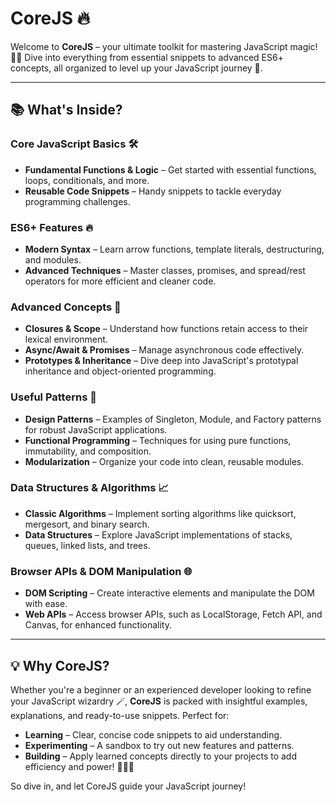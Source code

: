 # CoreJS 🔥

Welcome to **CoreJS** – your ultimate toolkit for mastering JavaScript magic! 🎩✨ Dive into everything from essential snippets to advanced ES6+ concepts, all organized to level up your JavaScript journey 🚀.

---

## 📚 What's Inside?

### Core JavaScript Basics 🛠️
- **Fundamental Functions & Logic** – Get started with essential functions, loops, conditionals, and more.
- **Reusable Code Snippets** – Handy snippets to tackle everyday programming challenges.

### ES6+ Features 🔥
- **Modern Syntax** – Learn arrow functions, template literals, destructuring, and modules.
- **Advanced Techniques** – Master classes, promises, and spread/rest operators for more efficient and cleaner code.

### Advanced Concepts 🧩
- **Closures & Scope** – Understand how functions retain access to their lexical environment.
- **Async/Await & Promises** – Manage asynchronous code effectively.
- **Prototypes & Inheritance** – Dive deep into JavaScript's prototypal inheritance and object-oriented programming.

### Useful Patterns 🎯
- **Design Patterns** – Examples of Singleton, Module, and Factory patterns for robust JavaScript applications.
- **Functional Programming** – Techniques for using pure functions, immutability, and composition.
- **Modularization** – Organize your code into clean, reusable modules.

### Data Structures & Algorithms 📈
- **Classic Algorithms** – Implement sorting algorithms like quicksort, mergesort, and binary search.
- **Data Structures** – Explore JavaScript implementations of stacks, queues, linked lists, and trees.

### Browser APIs & DOM Manipulation 🌐
- **DOM Scripting** – Create interactive elements and manipulate the DOM with ease.
- **Web APIs** – Access browser APIs, such as LocalStorage, Fetch API, and Canvas, for enhanced functionality.

---

## 💡 Why CoreJS?

Whether you're a beginner or an experienced developer looking to refine your JavaScript wizardry 🪄, **CoreJS** is packed with insightful examples, explanations, and ready-to-use snippets. Perfect for:

- **Learning** – Clear, concise code snippets to aid understanding.
- **Experimenting** – A sandbox to try out new features and patterns.
- **Building** – Apply learned concepts directly to your projects to add efficiency and power! 🧑‍💻🌌

So dive in, and let CoreJS guide your JavaScript journey!

